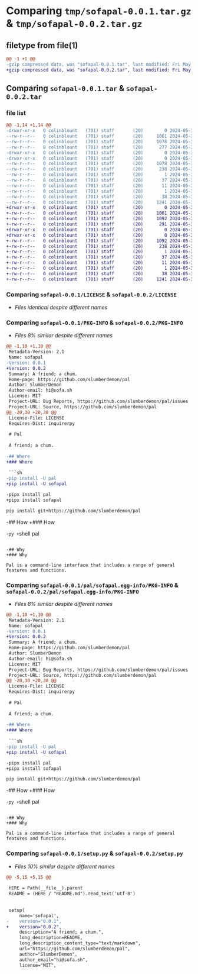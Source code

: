 # Comparing `tmp/sofapal-0.0.1.tar.gz` & `tmp/sofapal-0.0.2.tar.gz`

## filetype from file(1)

```diff
@@ -1 +1 @@
-gzip compressed data, was "sofapal-0.0.1.tar", last modified: Fri May 31 15:28:50 2024, max compression
+gzip compressed data, was "sofapal-0.0.2.tar", last modified: Fri May 31 15:45:27 2024, max compression
```

## Comparing `sofapal-0.0.1.tar` & `sofapal-0.0.2.tar`

### file list

```diff
@@ -1,14 +1,14 @@
-drwxr-xr-x   0 colinblount   (701) staff       (20)        0 2024-05-31 15:28:50.634214 sofapal-0.0.1/
--rw-r--r--   0 colinblount   (701) staff       (20)     1061 2024-05-31 14:50:40.000000 sofapal-0.0.1/LICENSE
--rw-r--r--   0 colinblount   (701) staff       (20)     1078 2024-05-31 15:28:50.634013 sofapal-0.0.1/PKG-INFO
--rw-r--r--   0 colinblount   (701) staff       (20)      277 2024-05-31 15:28:15.000000 sofapal-0.0.1/README.md
-drwxr-xr-x   0 colinblount   (701) staff       (20)        0 2024-05-31 15:28:50.632246 sofapal-0.0.1/pal/
-drwxr-xr-x   0 colinblount   (701) staff       (20)        0 2024-05-31 15:28:50.633794 sofapal-0.0.1/pal/sofapal.egg-info/
--rw-r--r--   0 colinblount   (701) staff       (20)     1078 2024-05-31 15:28:50.000000 sofapal-0.0.1/pal/sofapal.egg-info/PKG-INFO
--rw-r--r--   0 colinblount   (701) staff       (20)      238 2024-05-31 15:28:50.000000 sofapal-0.0.1/pal/sofapal.egg-info/SOURCES.txt
--rw-r--r--   0 colinblount   (701) staff       (20)        1 2024-05-31 15:28:50.000000 sofapal-0.0.1/pal/sofapal.egg-info/dependency_links.txt
--rw-r--r--   0 colinblount   (701) staff       (20)       37 2024-05-31 15:28:50.000000 sofapal-0.0.1/pal/sofapal.egg-info/entry_points.txt
--rw-r--r--   0 colinblount   (701) staff       (20)       11 2024-05-31 15:28:50.000000 sofapal-0.0.1/pal/sofapal.egg-info/requires.txt
--rw-r--r--   0 colinblount   (701) staff       (20)        1 2024-05-31 15:28:50.000000 sofapal-0.0.1/pal/sofapal.egg-info/top_level.txt
--rw-r--r--   0 colinblount   (701) staff       (20)       38 2024-05-31 15:28:50.634258 sofapal-0.0.1/setup.cfg
--rw-r--r--   0 colinblount   (701) staff       (20)     1241 2024-05-31 15:22:46.000000 sofapal-0.0.1/setup.py
+drwxr-xr-x   0 colinblount   (701) staff       (20)        0 2024-05-31 15:45:27.575289 sofapal-0.0.2/
+-rw-r--r--   0 colinblount   (701) staff       (20)     1061 2024-05-31 14:50:40.000000 sofapal-0.0.2/LICENSE
+-rw-r--r--   0 colinblount   (701) staff       (20)     1092 2024-05-31 15:45:27.575106 sofapal-0.0.2/PKG-INFO
+-rw-r--r--   0 colinblount   (701) staff       (20)      291 2024-05-31 15:40:12.000000 sofapal-0.0.2/README.md
+drwxr-xr-x   0 colinblount   (701) staff       (20)        0 2024-05-31 15:45:27.572605 sofapal-0.0.2/pal/
+drwxr-xr-x   0 colinblount   (701) staff       (20)        0 2024-05-31 15:45:27.574772 sofapal-0.0.2/pal/sofapal.egg-info/
+-rw-r--r--   0 colinblount   (701) staff       (20)     1092 2024-05-31 15:45:27.000000 sofapal-0.0.2/pal/sofapal.egg-info/PKG-INFO
+-rw-r--r--   0 colinblount   (701) staff       (20)      238 2024-05-31 15:45:27.000000 sofapal-0.0.2/pal/sofapal.egg-info/SOURCES.txt
+-rw-r--r--   0 colinblount   (701) staff       (20)        1 2024-05-31 15:45:27.000000 sofapal-0.0.2/pal/sofapal.egg-info/dependency_links.txt
+-rw-r--r--   0 colinblount   (701) staff       (20)       37 2024-05-31 15:45:27.000000 sofapal-0.0.2/pal/sofapal.egg-info/entry_points.txt
+-rw-r--r--   0 colinblount   (701) staff       (20)       11 2024-05-31 15:45:27.000000 sofapal-0.0.2/pal/sofapal.egg-info/requires.txt
+-rw-r--r--   0 colinblount   (701) staff       (20)        1 2024-05-31 15:45:27.000000 sofapal-0.0.2/pal/sofapal.egg-info/top_level.txt
+-rw-r--r--   0 colinblount   (701) staff       (20)       38 2024-05-31 15:45:27.575335 sofapal-0.0.2/setup.cfg
+-rw-r--r--   0 colinblount   (701) staff       (20)     1241 2024-05-31 15:41:00.000000 sofapal-0.0.2/setup.py
```

### Comparing `sofapal-0.0.1/LICENSE` & `sofapal-0.0.2/LICENSE`

 * *Files identical despite different names*

### Comparing `sofapal-0.0.1/PKG-INFO` & `sofapal-0.0.2/PKG-INFO`

 * *Files 8% similar despite different names*

```diff
@@ -1,10 +1,10 @@
 Metadata-Version: 2.1
 Name: sofapal
-Version: 0.0.1
+Version: 0.0.2
 Summary: A friend; a chum.
 Home-page: https://github.com/slumberdemon/pal
 Author: SlumberDemon
 Author-email: hi@sofa.sh
 License: MIT
 Project-URL: Bug Reports, https://github.com/slumberdemon/pal/issues
 Project-URL: Source, https://github.com/slumberdemon/pal
@@ -20,30 +20,30 @@
 License-File: LICENSE
 Requires-Dist: inquirerpy
 
 # Pal
 
 A friend; a chum.
 
-## Where
+### Where
 
 ```sh
-pip install -U pal
+pip install -U sofapal
 ```
 
 ```sh
-pipx install pal
+pipx install sofapal
 ```
 
 ```sh
 pip install git+https://github.com/slumberdemon/pal
 ```
 
-## How
+### How
 
-```py
+```shell
 pal
 ```
 
-## Why
+### Why
 
 Pal is a command-line interface that includes a range of general features and functions.
```

### Comparing `sofapal-0.0.1/pal/sofapal.egg-info/PKG-INFO` & `sofapal-0.0.2/pal/sofapal.egg-info/PKG-INFO`

 * *Files 8% similar despite different names*

```diff
@@ -1,10 +1,10 @@
 Metadata-Version: 2.1
 Name: sofapal
-Version: 0.0.1
+Version: 0.0.2
 Summary: A friend; a chum.
 Home-page: https://github.com/slumberdemon/pal
 Author: SlumberDemon
 Author-email: hi@sofa.sh
 License: MIT
 Project-URL: Bug Reports, https://github.com/slumberdemon/pal/issues
 Project-URL: Source, https://github.com/slumberdemon/pal
@@ -20,30 +20,30 @@
 License-File: LICENSE
 Requires-Dist: inquirerpy
 
 # Pal
 
 A friend; a chum.
 
-## Where
+### Where
 
 ```sh
-pip install -U pal
+pip install -U sofapal
 ```
 
 ```sh
-pipx install pal
+pipx install sofapal
 ```
 
 ```sh
 pip install git+https://github.com/slumberdemon/pal
 ```
 
-## How
+### How
 
-```py
+```shell
 pal
 ```
 
-## Why
+### Why
 
 Pal is a command-line interface that includes a range of general features and functions.
```

### Comparing `sofapal-0.0.1/setup.py` & `sofapal-0.0.2/setup.py`

 * *Files 10% similar despite different names*

```diff
@@ -5,15 +5,15 @@
 
 HERE = Path(__file__).parent
 README = (HERE / "README.md").read_text('utf-8')
 
 
 setup(
     name='sofapal',
-    version="0.0.1",
+    version="0.0.2",
     description="A friend; a chum.",
     long_description=README,
     long_description_content_type="text/markdown",
     url="https://github.com/slumberdemon/pal",
     author="SlumberDemon",
     author_email="hi@sofa.sh",
     license="MIT",
```

